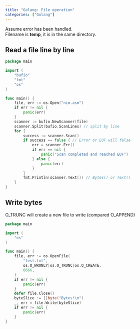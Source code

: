 ```yaml
---
title: "Golang: File operation"
categories: ["Golang"]
---
```


Assume error has been handled.<br>
Filename is **temp**, it is in the same directory.

## Read a file line by line

```go
package main

import (
	"bufio"
	"fmt"
	"os"
)

func main() {
	file, err := os.Open("nim.asm")
	if err != nil {
		panic(err)
	}
	scanner := bufio.NewScanner(file)
	scanner.Split(bufio.ScanLines) // split by line
	for {
		success := scanner.Scan()
		if success == false { // Error or EOF will false
			err = scanner.Err()
			if err == nil {
				panic("Scan completed and reached EOF")
			} else {
				panic(err)
			}
		}
		fmt.Println(scanner.Text()) // Bytes() or Text()
	}
}
```

## Write bytes

O_TRUNC will create a new file to write (compared O_APPEND)

```go
package main

import (
	"os"
)

func main() {
	file, err := os.OpenFile(
		"test.txt",
		os.O_WRONLY|os.O_TRUNC|os.O_CREATE,
		0666,
	)
	if err != nil {
		panic(err)
	}
	defer file.Close()
	byteSlice := []byte("Bytes!\n")
	_, err = file.Write(byteSlice)
	if err != nil {
		panic(err)
	}
}
```
